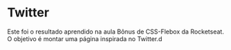 # Twitter
Este foi o resultado aprendido na aula Bônus de CSS-Flebox da Rocketseat.
O objetivo é montar uma página inspirada no Twitter.d
